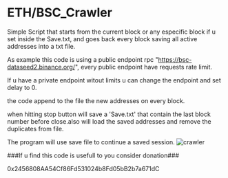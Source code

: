 # ETH/BSC_Crawler

Simple Script that starts from the current block or any especific block if u set inside the Save.txt, and goes back every block saving all active addresses into a txt file. 

As example this code is using a public endpoint rpc "https://bsc-dataseed2.binance.org/", every public endpoint have requests rate limit.

If u have a private endpoint witout limits u can change the endpoint and set delay to 0.

the code append to the file the new addresses on every block.

when hitting stop button will save a 'Save.txt' that contain the last block number before close.also will load the saved addresses and remove the duplicates from file.

The program will use save file to continue a saved session.
![crawler](https://github.com/sayajinpt/ETH-BSC-Crawler/assets/61246703/476512a2-43cc-4173-9ab1-301cef15b280)

###If u find this code is usefull to you consider donation###

0x2456808AA54Cf86Fd531024b8Fd05bB2b7a671dC
